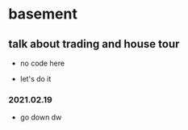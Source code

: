 # basement
## talk about trading and house tour
- no code here
+ let's do it

### 2021.02.19
* go down  dw


